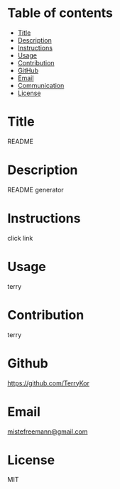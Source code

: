 # Table of contents

   
   * [Title](#title)
   * [Description](#description)
   * [Instructions](#instruction)
   * [Usage](#usage)
   * [Contribution](#contribution)
   * [GitHub](#github)
   * [Email](#email)
   * [Communication](#communication)
   * [License](#licence)


   # Title
   README
   
   # Description
   README generator

   # Instructions 
   click link

   # Usage
   terry

   # Contribution
   terry

   # Github
   https://github.com/TerryKor

   # Email
   mistefreemann@gmail.com

   # License
   MIT

   